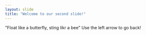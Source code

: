 ```yaml
---
layout: slide
title: "Welcome to our second slide!"
---
```

"Float like a butterfly, sting likr a bee"
Use the left arrow to go back!
